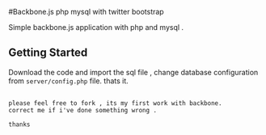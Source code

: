 #Backbone.js php mysql with twitter bootstrap

Simple backbone.js application with php and mysql .

## Getting Started

Download the code and import the sql file , change database configuration from `server/config.php` file. thats it. 




##


	please feel free to fork , its my first work with backbone. 
	correct me if i've done something wrong . 

	thanks
	